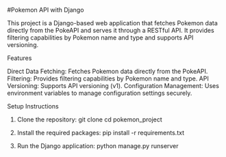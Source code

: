 #Pokemon API with Django

This project is a Django-based web application that fetches Pokemon data directly from the PokeAPI and serves it through a RESTful API. It provides filtering capabilities by Pokemon name and type and supports API versioning.

Features

Direct Data Fetching: Fetches Pokemon data directly from the PokeAPI.
Filtering: Provides filtering capabilities by Pokemon name and type.
API Versioning: Supports API versioning (v1).
Configuration Management: Uses environment variables to manage configuration settings securely.

Setup Instructions
1. Clone the repository:
   git clone <repository-url>
   cd pokemon_project

2. Install the required packages:
   pip install -r requirements.txt

3. Run the Django application:
   python manage.py runserver



